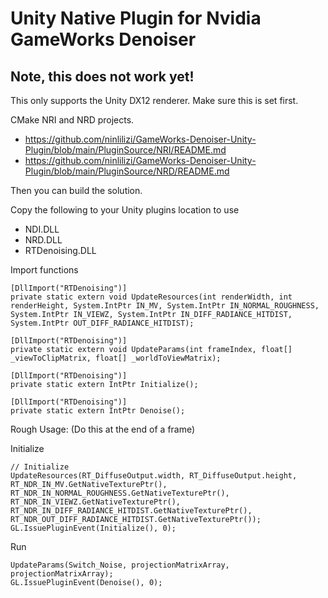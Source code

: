 # Unity Native Plugin for Nvidia GameWorks Denoiser

## Note, this does not work yet!

This only supports the Unity DX12 renderer. Make sure this is set first.

CMake NRI and NRD projects.
* https://github.com/ninlilizi/GameWorks-Denoiser-Unity-Plugin/blob/main/PluginSource/NRI/README.md
* https://github.com/ninlilizi/GameWorks-Denoiser-Unity-Plugin/blob/main/PluginSource/NRD/README.md

Then you can build the solution.

Copy the following to your Unity plugins location to use
* NDI.DLL
* NRD.DLL
* RTDenoising.DLL


Import functions

```
[DllImport("RTDenoising")]
private static extern void UpdateResources(int renderWidth, int renderHeight, System.IntPtr IN_MV, System.IntPtr IN_NORMAL_ROUGHNESS, System.IntPtr IN_VIEWZ, System.IntPtr IN_DIFF_RADIANCE_HITDIST, System.IntPtr OUT_DIFF_RADIANCE_HITDIST);

[DllImport("RTDenoising")]
private static extern void UpdateParams(int frameIndex, float[] _viewToClipMatrix, float[] _worldToViewMatrix);

[DllImport("RTDenoising")]
private static extern IntPtr Initialize();

[DllImport("RTDenoising")]
private static extern IntPtr Denoise();
```
  
Rough Usage: (Do this at the end of a frame)


Initialize
```
// Initialize
UpdateResources(RT_DiffuseOutput.width, RT_DiffuseOutput.height, RT_NDR_IN_MV.GetNativeTexturePtr(), RT_NDR_IN_NORMAL_ROUGHNESS.GetNativeTexturePtr(), RT_NDR_IN_VIEWZ.GetNativeTexturePtr(), RT_NDR_IN_DIFF_RADIANCE_HITDIST.GetNativeTexturePtr(), RT_NDR_OUT_DIFF_RADIANCE_HITDIST.GetNativeTexturePtr());
GL.IssuePluginEvent(Initialize(), 0);
```

Run
```
UpdateParams(Switch_Noise, projectionMatrixArray, projectionMatrixArray);
GL.IssuePluginEvent(Denoise(), 0);
```
